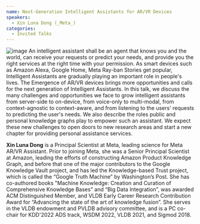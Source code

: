 ```yaml
---
name: Next-Generation Intelligent Assistants for AR/VR Devices
speakers:
  - Xin Luna Dong (_Meta_)
categories:
  - Invited Talks
---
```


![image](https://lunadong.com/profile.jpeg) An intelligent assistant shall be an agent that knows you and the world, 
can receive your requests or predict your needs, and provide you the 
right services at the right time with your permission. As smart devices 
such as Amazon Alexa, Google Home, Meta Ray-ban Stories get popular, 
Intelligent Assistants are gradually playing an important role in 
people's lives. The Emergence of AR/VR devices brings more opportunities 
and calls for the next generation of Intelligent Assistants.
In this talk, we discuss the many challenges and opportunities we face 
to grow intelligent assistants from server-side to on-device, from 
voice-only to multi-modal, from context-agnostic to context-aware, and 
from listening to the users' requests to predicting the user's needs. We 
also describe the roles public and personal knowledge graphs play to 
empower such an assistant. We expect these new challenges to open doors 
to new research areas and start a new chapter for providing personal 
assistance services.


**Xin Luna Dong** is a Principal Scientist at Meta, leading science for 
Meta AR/VR Assistant. Prior to joining Meta, she was a Senior Principal 
Scientist at Amazon, leading the efforts of constructing Amazon Product 
Knowledge Graph, and before that one of the major contributors to the 
Google Knowledge Vault project, and has led the Knowledge-based Trust 
project, which is called the “Google Truth Machine” by Washington’s 
Post. She has co-authored books "Machine Knowledge: Creation and 
Curation of Comprehensive Knowledge Bases" and “Big Data Integration”, 
was awarded ACM Distinguished Member, and VLDB Early Career Research 
Contribution Award for “Advancing the state of the art of knowledge 
fusion”. She serves in the VLDB endowment and PVLDB advisory committee, 
and is a PC co-chair for KDD'2022 ADS track, WSDM 2022, VLDB 2021, and 
Sigmod 2018.
